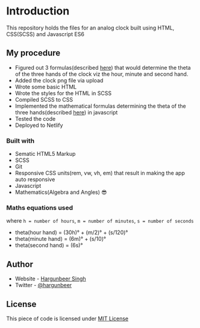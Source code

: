 # Introduction
This repository holds the files for an analog clock built using HTML, CSS(SCSS) and Javascript ES6

## My procedure
- Figured out 3 formulas(described [here](#maths-equations-used)) that would determine the theta of the three hands of the clock viz the hour, minute and second hand.
- Added the clock png file via upload
- Wrote some basic HTML
- Wrote the styles for the HTML in SCSS
- Compiled SCSS to CSS
- Implemented the mathematical formulas determining the theta of the three hands(described [here](#maths-equations-used)) in javascript
- Tested the code
- Deployed to Netlify

### Built with
- Sematic HTML5 Markup
- SCSS
- Git
- Responsive CSS units(rem, vw, vh, em) that result in making the app auto responsive
- Javascript
- Mathematics(Algebra and Angles) :sunglasses:

### Maths equations used
where `h = number of hours`, `m = number of minutes`, `s = number of seconds`
- theta(hour hand) = (30h)° + (m/2)° + (s/120)°
- theta(minute hand) = (6m)° + (s/10)°
- theta(second hand) = (6s)°

## Author
- Website - [Hargunbeer Singh](https://hargunbeer.netlify.app)
- Twitter - [@hargunbeer](https://twitter.com/hargunbeer)

## License
This piece of code is licensed under [MIT License](./LICENSE)
